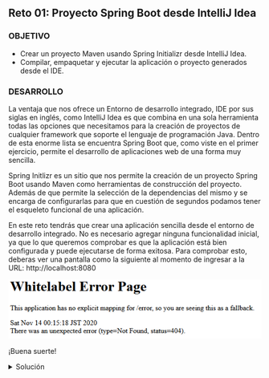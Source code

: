 ## Reto 01: Proyecto Spring Boot desde IntelliJ Idea

### OBJETIVO

- Crear un proyecto Maven usando Spring Initializr desde IntelliJ Idea.
- Compilar, empaquetar y ejecutar la aplicación o proyecto generados desde el IDE.

### DESARROLLO

La ventaja que nos ofrece un Entorno de desarrollo integrado, IDE por sus siglas en inglés, como IntelliJ Idea es que combina en una sola herramienta todas las opciones que necesitamos para la creación de proyectos de cualquier framework que soporte el lenguaje de programación Java. Dentro de esta enorme lista se encuentra Spring Boot que, como viste en el primer ejercicio, permite el desarrollo de aplicaciones web de una forma muy sencilla.

Spring Initlizr es un sitio que nos permite la creación de un proyecto Spring Boot usando Maven como herramientas de construcción del proyecto. Además de que permite la selección de la dependencias del mismo y se encarga de configurarlas para que en cuestión de segundos podamos tener el esqueleto funcional de una aplicación.

En este reto tendrás que crear una aplicación sencilla desde el entorno de desarrollo integrado. No es necesario agregar ninguna funcionalidad inicial, ya que lo que queremos comprobar es que la aplicación está bien configurada y puede ejecutarse de forma exitosa. Para comprobar esto, deberas ver una pantalla como la siguiente al momento de ingresar a la URL: http://localhost:8080

![imagen](img/img_01.png)


¡Buena suerte!


<details>
  <summary>Solución</summary>

Abre el IDE IntelliJ Idea. Crea un nuevo proyecto usando el menú `New -> Project`. 

![imagen](img/img_02.png)

En el menú que se abre selecciona la opción `Spring Initializr` y como SDK Java **11** o superior.

En la ventana que se abre selecciona las siguientes opciones: 
- Grupo, artefacto y nombre del proyecto.
- Tipo de proyecto: **Maven Proyect**.
- Lenguaje: **Java**.
- Forma de empaquetar la aplicación: **jar**.
- Versión de Java: **11** o **17**.

![imagen](img/img_03.png)

En la siguiente ventana selecciona Spring Web como dependencia para el proyecto. 

![imagen](img/img_04.png)

Presiona el botón `Finish`. Con esto se creará un nuevo proyecto que tiene la siguiente estructura:

![imagen](img/img_05.png)

En esta sesión no modificaremos nada del código que el IDE ha creado de forma automática, eso lo dejaremos para la siguiente sesión.

El siguiente paso es compilar el código de la aplicación. 

Ahora, para compilar el código de  aplicación y generar el archivo `jar` que permite la ejecución de esta hay que  doble clic sobre el elemento `bootJar` (con lo que se le indica a Maven que este es el último paso del ciclo de vida de construcción de la aplicación que debe ejecutar).

![imagen](img/img_08.png)

En el panel de salida del IDE debemos ver un mensaje como el siguiente, que indica que la aplicación se compiló y ejecutó correctamente:

![imagen](img/img_09.png)

Finalmente, para ejecutar la aplicación debemos presionar el botón de la flecha verde situado en la parte superior del IDE.

![imagen](img/img_10.png)

Con esto debemos ver una salida similar a la siguiente en el panel de salida del IDE:

![imagen](img/img_11.png)

Esto indica que la aplicación se levantó correctamente en el puerto **8080**.

  http://localhost:8080

Una vez que el sitio cargue, debes ver una pantalla como la siguiente:

![imagen](img/img_12.png)

Detén la aplicación presionando el botón del cuadro rojo en el panel de salida del IDE.

![imagen](img/img_13.png)


</details>
